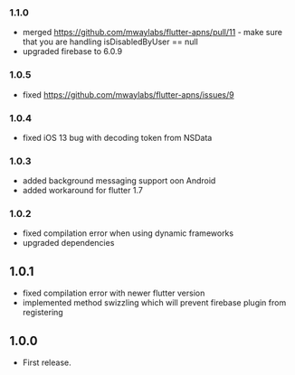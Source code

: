 
### 1.1.0
* merged https://github.com/mwaylabs/flutter-apns/pull/11 - make sure that you are handling isDisabledByUser == null
* upgraded firebase to 6.0.9

### 1.0.5
* fixed https://github.com/mwaylabs/flutter-apns/issues/9

### 1.0.4
* fixed iOS 13 bug with decoding token from NSData

### 1.0.3
* added background messaging support oon Android
* added workaround for flutter 1.7

### 1.0.2
* fixed compilation error when using dynamic frameworks
* upgraded dependencies

## 1.0.1
* fixed compilation error with newer flutter version
* implemented method swizzling which will prevent firebase plugin from registering

## 1.0.0
* First release.